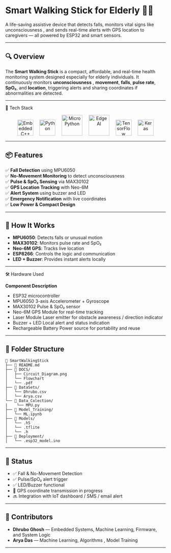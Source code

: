 # Smart Walking Stick for Elderly 👨‍🦯 
A life-saving assistive device that detects falls, monitors vital signs like unconsciousness , and sends real-time alerts with GPS location to caregivers — all powered by ESP32 and smart sensors.

---

## 🔍 Overview

The **Smart Walking Stick** is a compact, affordable, and real-time health monitoring system designed especially for elderly individuals. It continuously monitors **unconsciousness** , **movement**, **falls**, **pulse rate**, **SpO₂**, and **location**, triggering alerts and sharing coordinates if abnormalities are detected.

---

🚀 Tech Stack
<p align="center"> <img src="https://upload.wikimedia.org/wikipedia/commons/1/18/ISO_C%2B%2B_Logo.svg" alt="Embedded C++" height="50"/> &nbsp;&nbsp;&nbsp; <img src="https://www.vectorlogo.zone/logos/python/python-horizontal.svg" alt="Python" height="50"/> &nbsp;&nbsp;&nbsp; <img src="https://upload.wikimedia.org/wikipedia/commons/thumb/4/4e/Micropython-logo.svg/1200px-Micropython-logo.svg.png" alt="MicroPython" height="65"/> &nbsp;&nbsp;&nbsp; <img src="https://cdn.prod.website-files.com/657fc5d7afa77574fc1a1f61/663d9a02aa09856cc50d2040_tinyML.png" alt="Edge AI" height="65"/> &nbsp;&nbsp;&nbsp; <img src="https://www.vectorlogo.zone/logos/tensorflow/tensorflow-icon.svg" alt="TensorFlow" height="50"/> &nbsp;&nbsp;&nbsp; <img src="https://upload.wikimedia.org/wikipedia/commons/a/ae/Keras_logo.svg" alt="Keras" height="50"/> </p> 

---

## 📦 Features

✅ **Fall Detection** using MPU6050  
✅ **No-Movement Monitoring** to detect unconsciousness  
✅ **Pulse & SpO₂ Sensing** via MAX30102  
✅ **GPS Location Tracking** with Neo-6M  
✅ **Alert System** using buzzer and LED  
✅ **Emergency Notification** with live coordinates  
✅ **Low Power & Compact Design**

---

## 🧠 How It Works

- **MPU6050**: Detects falls or unusual motion
- **MAX30102**: Monitors pulse rate and SpO₂  
- **Neo-6M GPS**: Tracks live location  
- **ESP8266**: Controls the logic and communication  
- **LED + Buzzer**: Provides instant alerts locally

---

🛠️ Hardware Used

**Component	Description**
- ESP32 microcontroller
- MPU6050	3-axis Accelerometer + Gyroscope
- MAX30102	Pulse & SpO₂ sensor
- Neo-6M GPS Module for real-time tracking
- Laser Module	Laser emitter for obstacle awareness / direction indicator
- Buzzer + LED	Local alert and status indication
- Rechargeable Battery	Power source for portability and reuse

---

## 📁 Folder Structure

```
📂 SmartWalkingStick
├── 📄 README.md
├── 📁 DOCS/
│   ├── Circuit_Diagram.png      
│   └── Flowchart
│   └── .pdf   
├── 📁 DataSets/
│   └── Dhrubo.csv
│   └── Arya.csv
└── 📁 Data_Colection/
|    └── MPU.py
├── 📁 Model_Training/
│   └── ML.ipynb
├── 📁 Models/
│   └── .h5
│   └── .tflite
│   └── .h
├── 📁 Deployment/
│   └── .esp32_model.ino
```

---

## 🧪 Status

- ✅ Fall & No-Movement Detection  
- ✅ Pulse/SpO₂ alert trigger  
- ✅ LED/Buzzer functional  
- 🔄 GPS coordinate transmission in progress  
- 🔜 Integration with IoT dashboard / SMS / email alert

---

## 🤝 Contributors

- **Dhrubo Ghosh** — Embedded Systems, Machine Learning, Firmware, and System Logic  
- **Arya Das** — Machine Learning, Algorithms , Model Training

---
